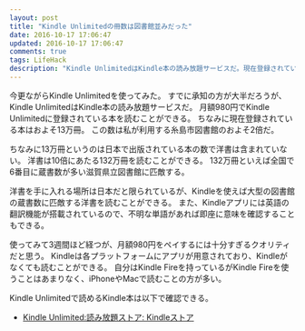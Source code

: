```yaml
---
layout: post
title: "Kindle Unlimitedの冊数は図書館並みだった"
date: 2016-10-17 17:06:47
updated: 2016-10-17 17:06:47
comments: true
tags: LifeHack
description: "Kindle UnlimitedはKindle本の読み放題サービスだ。現在登録されている本はおよそ13万冊。この数は私が利用する糸島市図書館のおよそ2倍だ。ちなみに13万冊というのは日本で出版されている本の数で洋書は含まれていない。"
---
```


今更ながらKindle Unlimitedを使ってみた。
すでに承知の方が大半だろうが、Kindle UnlimitedはKindle本の読み放題サービスだ。
月額980円でKindle Unlimitedに登録されている本を読むことができる。
ちなみに現在登録されている本はおよそ13万冊。
この数は私が利用する糸島市図書館のおよそ2倍だ。

ちなみに13万冊というのは日本で出版されている本の数で洋書は含まれていない。
洋書は10倍にあたる132万冊を読むことができる。
132万冊といえば全国で6番目に蔵書数が多い滋賀県立図書館に匹敵する。

洋書を手に入れる場所は日本だと限られているが、Kindleを使えば大型の図書館の蔵書数に匹敵する洋書を読むことができる。
また、Kindleアプリには英語の翻訳機能が搭載されているので、不明な単語があれば即座に意味を確認することもできる。

使ってみて3週間ほど経つが、月額980円をペイするには十分すぎるクオリティだと思う。
Kindleは各プラットフォームにアプリが用意されており、Kindleがなくても読むことができる。
自分はKindle Fireを持っているがKindle Fireを使うことはあまりなく、iPhoneやMacで読むことの方が多い。

Kindle Unlimitedで読めるKindle本は以下で確認できる。

* [Kindle Unlimited:読み放題ストア: Kindleストア](https://www.amazon.co.jp/b?ie=UTF8&node=4486610051)
